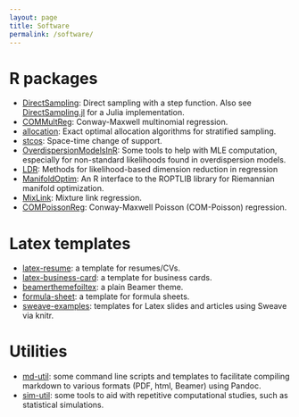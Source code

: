 ```yaml
---
layout: page
title: Software
permalink: /software/
---
```


# R packages

- [DirectSampling](https://github.com/andrewraim/DirectSampling): Direct
  sampling with a step function. Also see 
  [DirectSampling.jl](https://github.com/andrewraim/DirectSampling.jl) for
  a Julia implementation.
- [COMMultReg](https://github.com/andrewraim/COMMultReg): Conway-Maxwell
  multinomial regression.
- [allocation](https://github.com/andrewraim/allocation): Exact optimal
  allocation algorithms for stratified sampling.
- [stcos](https://cran.r-project.org/package=stcos): Space-time change of support.
- [OverdispersionModelsInR](http://github.com/andrewraim/OverdispersionModelsInR):
  Some tools to help with MLE computation, especially for non-standard
  likelihoods found in overdispersion models.
- [LDR](https://cran.r-project.org/package=ldr): Methods for likelihood-based
  dimension reduction in regression
- [ManifoldOptim](https://cran.r-project.org/package=ManifoldOptim): An R
  interface to the ROPTLIB library for Riemannian manifold optimization.
- [MixLink](https://cran.r-project.org/package=mixlink): Mixture link regression.
- [COMPoissonReg](https://cran.r-project.org/package=COMPoissonReg):
  Conway-Maxwell Poisson (COM-Poisson) regression.

# Latex templates
- [latex-resume](latex-resume): a template for resumes/CVs.
- [latex-business-card](latex-business-card): a template for business cards.
- [beamerthemefoiltex](https://github.com/andrewraim/beamerthemefoiltex): a
  plain Beamer theme.
- [formula-sheet](formula-sheet): a template for formula sheets.
- [sweave-examples](https://github.com/andrewraim/sweave-examples): templates
  for Latex slides and articles using Sweave via knitr.

# Utilities
- [md-util](https://github.com/andrewraim/md-util): some command line scripts
  and templates to facilitate compiling markdown to various formats (PDF, html,
  Beamer) using Pandoc.
- [sim-util](https://github.com/andrewraim/sim-util): some tools to aid with
  repetitive computational studies, such as statistical simulations.

